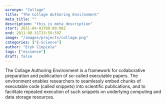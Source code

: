 ```yaml
---
acronym: "Collage"
title: "The Collage Authoring Environment"
meta_title: ""
description: "this is meta description"
start: 2011-04-01T00:00:00Z
end: 2011-08-31T23:59:59Z
image: "/images/projects/collage.png"
categories: ["E-Science"]
author: "Eryk Ciepiela"
tags: ["escience"]
draft: false
---
```


The Collage Authoring Environment is a framework for collaborative preparation
and publication of so-called executable papers. The environment enables
researchers to seamlessly embed chunks of executable code (called snippets) into
scientific publications, and to facilitate repeated execution of such snippets
on underlying computing and data storage resources.
